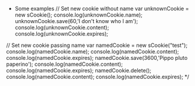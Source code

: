 * Some examples
// Set new cookie without name
var unknownCookie = new sCookie();
console.log(unknownCookie.name);
unknownCookie.save(60,'I don\'t know who I am');
console.log(unknownCookie.content);
console.log(unknownCookie.expires);

// Set new cookie passing name
var namedCookie = new sCookie("test");
console.log(namedCookie.name);
console.log(namedCookie.content);
console.log(namedCookie.expires);
namedCookie.save(3600,'Pippo pluto paperino');
console.log(namedCookie.content);
console.log(namedCookie.expires);
namedCookie.delete();
console.log(namedCookie.content);
console.log(namedCookie.expires);
*/
